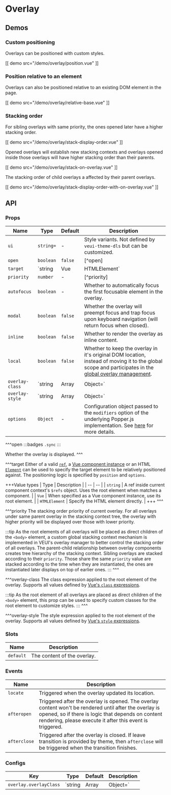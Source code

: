 # Overlay

## Demos

### Custom positioning

Overlays can be positioned with custom styles.

[[ demo src="/demo/overlay/position.vue" ]]

### Position relative to an element

Overlays can also be positioned relative to an existing DOM element in the page.

[[ demo src="/demo/overlay/relative-base.vue" ]]

### Stacking order

For sibling overlays with same priority, the ones opened later have a higher stacking order.

[[ demo src="/demo/overlay/stack-display-order.vue" ]]

Opened overlays will establish new stacking contexts and overlays opened inside those overlays will have higher stacking order than their parents.

[[ demo src="/demo/overlay/stack-on-overlay.vue" ]]

The stacking order of child overlays a affected by their parent overlays.

[[ demo src="/demo/overlay/stack-display-order-with-on-overlay.vue" ]]

## API

### Props

| Name | Type | Default | Description |
| -- | -- | -- | -- |
| ``ui`` | `string=` | - | Style variants. Not defined by `veui-theme-dls` but can be customized. |
| ``open`` | `boolean` | `false` | [^open] |
| ``target`` | `string | Vue | HTMLElement` | - | [^target] |
| ``priority`` | `number` | - | [^priority] |
| ``autofocus`` | `boolean` | - | Whether to automatically focus the first focusable element in the overlay. |
| ``modal`` | `boolean` | `false` | Whether the overlay will preempt focus and trap focus upon keyboard navigation (will return focus when closed). |
| ``inline`` | `boolean` | `false` | Whether to render the overlay as inline content. |
| ``local`` | `boolean` | `false` | Whether to keep the overlay in it's original DOM location, instead of moving it to the global scope and participates in the [global overlay management](../advanced/overlay). |
| ``overlay-class`` | `string | Array | Object=` | - | [^overlay-class] |
| ``overlay-style`` | `string | Array | Object=` | - | [^overlay-style] |
| ``options`` | `Object` | - | Configuration object passed to the `modifiers` option of the underlying Popper.js implementation. See [here](https://popper.js.org/docs/v1/#modifiers) for more details. |

^^^open
:::badges
`.sync`
:::

Whether the overlay is displayed.
^^^

^^^target
Either of a valid [`ref`](https://vuejs.org/v2/guide/components-edge-cases.html#Accessing-Child-Component-Instances-amp-Child-Elements), a [Vue component instance](https://vuejs.org/v2/guide/instance.html) or an HTML [`Element`](https://developer.mozilla.org/en-US/docs/Web/API/Element) can be used to specify the target element to be relatively positioned against. The positioning logic is specified by `position` and `options`.

+++Value types
| Type | Description |
| -- | -- |
| `string` | A ref inside current component context's `$refs` object. Uses the root element when matches a component. |
| `Vue` | When specified as a Vue component instance, use its root element. |
| `HTMLElement` | Specify the HTML element directly. |
+++
^^^

^^^priority
The stacking order priority of current overlay. For all overlays under same parent overlay in the stacking context tree, the overlay with higher priority will be displayed over those with lower priority.

:::tip
As the root elements of all overlays will be placed as direct children of the `<body>` element, a custom global stacking context mechanism is implemented in VEUI's overlay manager to better control the stacking order of all overlays. The parent-child relationship between overlay components creates tree hierarchy of the stacking context. Sibling overlays are stacked according to their `priority`. Those share the same `priority` value are stacked according to the time when they are instantiated, the ones are instantiated later displays on top of earlier ones.
:::
^^^

^^^overlay-class
The class expression applied to the root element of the overlay. Supports all values defined by [Vue's `class` expressions](https://vuejs.org/v2/guide/class-and-style.html#Binding-HTML-Classes).

:::tip
As the root element of all overlays are placed as direct children of the `<body>` element, this prop can be used to specify custom classes for the root element to customize styles.
:::
^^^

^^^overlay-style
The style expression applied to the root element of the overlay. Supports all values defined by [Vue's `style` expressions](https://vuejs.org/v2/guide/class-and-style.html#Binding-Inline-Styles).

### Slots

| Name | Description |
| -- | -- |
| ``default`` | The content of the overlay. |

### Events

| Name | Description |
| -- | -- |
| ``locate`` | Triggered when the overlay updated its location. |
| ``afteropen`` | Triggered after the overlay is opened. The overlay content won't be rendered until after the overlay is opened, so if there is logic that depends on content rendering, please execute it after this event is triggered. |
| ``afterclose`` | Triggered after the overlay is closed. If leave transition is provided by theme, then `afterclose` will be triggered when the transition finishes. |

### Configs

| Key | Type | Default | Description |
| -- | -- | -- | -- |
| ``overlay.overlayClass`` | `string | Array | Object=` | `[]` | The class name to be applied to every overlay. Supports all values defined by [Vue's `class` expressions](https://vuejs.org/v2/guide/class-and-style.html#Binding-HTML-Classes). |
